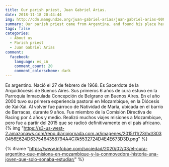 ```yaml
---
title: Our parish priest, Juan Gabriel Arias.
date: 2018-11-18 20:44:44
img: http://cdn.mangundze.org/juan-gabriel-arias/juan-gabriel-arias-0001.jpg
summary: Our parish priest came from Argentina, and found his place here in Mangundze, Mozambique.
tags: false
categories:
  - About us
  - Parish priest
  - Juan Gabriel Arias
comment:
  facebook:
    language: es_LA
    comment_count: 20
    comment_colorscheme: dark
---
```


Es argentino. Nació el 27 de febrero de 1968. Es Sacerdote de la Arquidiócesis de Buenos Aires. Sus primeros 6 años de cura estuvo en la Parroquia Inmaculada Concepción de Belgrano en Buenos Aires. En el año 2000 tuvo su primera experiencia pastoral en Mozambique, en la Diócesis de Xai-Xai. Al volver fue párroco de Natividad de María, ubicada en el barrio de Barracas, durante 9 años. Fue miembro de la Comisión Directiva de Racing por 4 años y medio. Realizó muchos viajes misiones a Mozambique, pero fue a partir del 2015 que se radicó definitivamente en el país africano.
{% img "https://s3-us-west-2.amazonaws.com/repo.diariojornada.com.ar/imagenes/2015/11/23/hd/3030456E624D6375464358794A4C7A5532724D4E4E673D3D.png" %}

{% iframe "https://www.infobae.com/sociedad/2020/02/03/el-cura-argentino-que-misiona-en-mozambique-y-la-conmovedora-historia-una-joven-que-solo-sonaba-estudiar/" %}